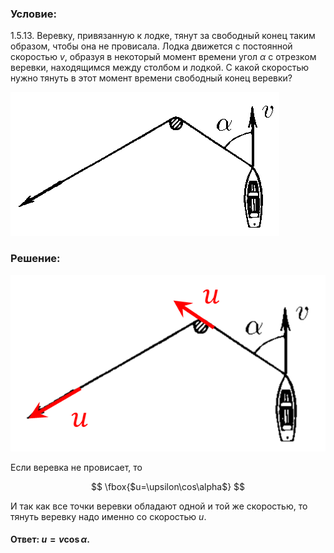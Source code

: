 ###  Условие:

$1.5.13.$ Веревку, привязанную к лодке, тянут за свободный конец таким образом, чтобы она не провисала. Лодка движется с постоянной скоростью $v$, образуя в некоторый момент времени угол $\alpha$ с отрезком веревки, находящимся между столбом и лодкой. С какой скоростью нужно тянуть в этот момент времени свободный конец веревки?

![ К задаче 1.5.13 |430x230, 36%](../../img/1.5.13/statement.png)

###  Решение:

![|616x345, 42%](../../img/1.5.13/draw.png)

Если веревка не провисает, то

$$
\fbox{$u=\upsilon\cos\alpha$}
$$

И так как все точки веревки обладают одной и той же скоростью, то тянуть веревку надо именно со скоростью $u$.

#### Ответ: $u = v \cos\alpha .$
